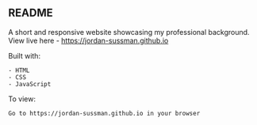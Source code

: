## README
A short and responsive website showcasing my professional background.
<br>
View live here - https://jordan-sussman.github.io

Built with:
```
- HTML
- CSS
- JavaScript
```
To view:
```
Go to https://jordan-sussman.github.io in your browser
```
